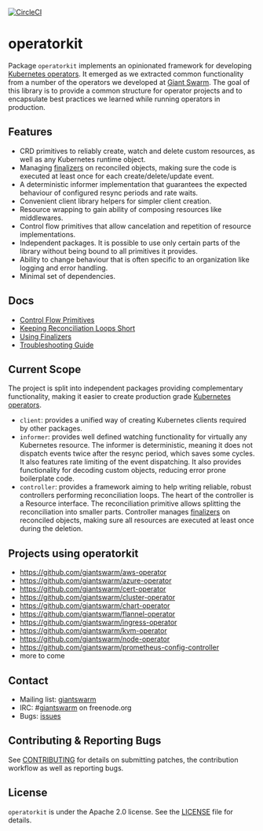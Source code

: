 [![CircleCI](https://circleci.com/gh/giantswarm/operatorkit.svg?&style=shield&circle-token=5f7e69042df6538d1e9c7ef0dd1387ca4d7a0d55)](https://circleci.com/gh/giantswarm/operatorkit)

# operatorkit

Package `operatorkit` implements an opinionated framework for developing
[Kubernetes operators][operators]. It emerged as we extracted common
functionality from a number of the operators we developed at [Giant
Swarm][giantswarm]. The goal of this library is to provide a common structure
for operator projects and to encapsulate best practices we learned while running
operators in production.

## Features

- CRD primitives to reliably create, watch and delete custom resources, as well
  as any Kubernetes runtime object.
- Managing [finalizers][finalizers] on reconciled objects, making sure the code
  is executed at least once for each create/delete/update event.
- A deterministic informer implementation that guarantees the expected behaviour
  of configured resync periods and rate waits.
- Convenient client library helpers for simpler client creation.
- Resource wrapping to gain ability of composing resources like middlewares.
- Control flow primitives that allow cancelation and repetition of resource
  implementations.
- Independent packages. It is possible to use only certain parts of the library
  without being bound to all primitives it provides.
- Ability to change behaviour that is often specific to an organization like
  logging and error handling.
- Minimal set of dependencies.

## Docs

- [Control Flow Primitives](docs/control_flow_primitives.md)
- [Keeping Reconciliation Loops Short](docs/keeping_reconciliation_loops_short.md)
- [Using Finalizers](docs/using_finalizers.md)
- [Troubleshooting Guide](docs/troubleshooting.md)

## Current Scope

The project is split into independent packages providing complementary
functionality, making it easier to create production grade [Kubernetes
operators][operators].

- `client`: provides a unified way of creating Kubernetes clients required by
  other packages.
- `informer`: provides well defined watching functionality for virtually any
  Kubernetes resource. The informer is deterministic, meaning it does not
  dispatch events twice after the resync period, which saves some cycles. It
  also features rate limiting of the event dispatching. It also provides
  functionality for decoding custom objects, reducing error prone boilerplate
  code.
- `controller`: provides a framework aiming to help writing reliable, robust
  controllers performing reconciliation loops. The heart of the controller is a
  Resource interface. The reconciliation primitive allows splitting the
  reconciliation into smaller parts. Controller manages [finalizers][finalizers]
  on reconciled objects, making sure all resources are executed at least once
  during the deletion.

## Projects using operatorkit

- https://github.com/giantswarm/aws-operator
- https://github.com/giantswarm/azure-operator
- https://github.com/giantswarm/cert-operator
- https://github.com/giantswarm/cluster-operator
- https://github.com/giantswarm/chart-operator
- https://github.com/giantswarm/flannel-operator
- https://github.com/giantswarm/ingress-operator
- https://github.com/giantswarm/kvm-operator
- https://github.com/giantswarm/node-operator
- https://github.com/giantswarm/prometheus-config-controller
- more to come

## Contact

- Mailing list: [giantswarm](https://groups.google.com/forum/!forum/giantswarm)
- IRC: #[giantswarm](irc://irc.freenode.org:6667/#giantswarm) on freenode.org
- Bugs: [issues](https://github.com/giantswarm/cert-operator/issues)

## Contributing & Reporting Bugs

See [CONTRIBUTING](CONTRIBUTING.md) for details on submitting patches, the
contribution workflow as well as reporting bugs.

## License

`operatorkit` is under the Apache 2.0 license. See the [LICENSE](LICENSE) file
for details.

[finalizers]: https://kubernetes.io/docs/tasks/access-kubernetes-api/extend-api-custom-resource-definitions/#finalizers
[giantswarm]: https://giantswarm.io
[operators]: https://coreos.com/operators

